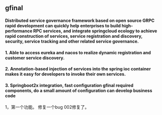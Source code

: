 ## gfinal
#### Distributed service governance framework based on open source GRPC rapid development can quickly help enterprises to build high-performance RPC services, and integrate springcloud ecology to achieve rapid construction of services, service registration and discovery, security, service tracking and other related service governance.
#### 1. Able to access eureka and nacos to realize dynamic registration and customer service discovery.
#### 2. Annotation-based injection of services into the spring ioc container makes it easy for developers to invoke their own services.
#### 3. Springboot2x integration, fast configuration gfinal required components, do a small amount of configuration can develop business code

1，第一个功能。 
修复一个bug
002修复了。